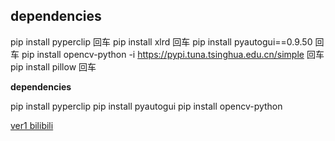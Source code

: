## dependencies

pip install pyperclip 回车
pip install xlrd 回车
pip install pyautogui==0.9.50 回车
pip install opencv-python -i https://pypi.tuna.tsinghua.edu.cn/simple 回车
pip install pillow 回车


**dependencies**

pip install pyperclip
pip install pyautogui
pip install opencv-python

[ver1 bilibili](https://www.bilibili.com/video/BV12q4y1u7FN?spm_id_from=333.999.0.0)